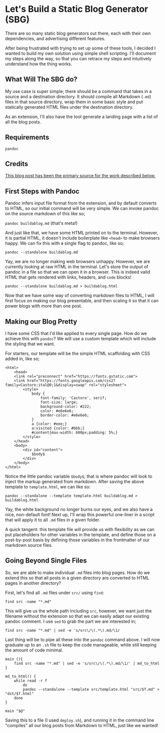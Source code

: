 # Let's Build a Static Blog Generator (SBG)

There are so many static blog generators out there, each with their own dependencies, and advertising different features.

After being frustrated with trying to set up some of these tools, I decided I wanted to build my own solution using simple shell scripting. I'll document my steps along the way, so that you can retrace my steps and intuitively understand how the thing works.

## What Will The SBG do?
My use case is super simple; there should be a command that takes in a source and a destination directory. It should compile all Markdown (`.md`) files in that source directory, wrap them in some basic style and put statically generated HTML files under the destination directory.

As an extension, I'll also have the tool generate a landing page with a list of all the blog posts.

## Requirements
`pandoc`

## Credits
[This blog post has been the primary source for the work described below.](https://www.arthurkoziel.com/convert-md-to-html-pandoc/) 

## First Steps with Pandoc
Pandoc infers input file format from the extension, and by default converts to HTML, so our initial command will be very simple. We can invoke pandoc on the source markdown of this like so;

`pandoc buildablog.md` (that's meta!)

And just like that, we have some HTML printed on to the terminal. However, it is partial HTML, it doesn't include boilerplate like `<head>` to make browsers happy. We can fix this with a single flag to pandoc, like so;

`pandoc --standalone buildablog.md`

Yay, we are no longer making web browsers unhappy. However, we are currently looking at raw HTML in the terminal. Let's store the output of pandoc in a file so that we can open it in a browser. This is indeed valid HTML that gets rendered with links, headers, and `code` blocks!

`pandoc --standalone buildablog.md > buildablog.html`

Now that we have some way of converting markdown files to HTML, I will first focus on making our blog presentable, and then scaling it so that it can power blogs with more than one post.

## Making our Blog Pretty
I have some CSS that I'd like applied to every single page. How do we achieve this with `pandoc`? We will use a custom template which will include the styling that we want.

For starters, our template will be the simple HTML scaffolding with CSS added in, like so;

```
<html>
    <head>
    <link rel="preconnect" href="https://fonts.gstatic.com">
    <link href="https://fonts.googleapis.com/css2?family=Castoro:ital@0;1&display=swap" rel="stylesheet"> 
        <style>
            body {
                font-family: 'Castoro', serif;
                font-size: large;
                background-color: #222;
                color: #e6e6e6;
                border-color: #e6e6e6;
            }
            a {color: #eee;}
            a:visited {color: #bbb;}
            #content{max-width: 600px;padding: 5%;}
        </style>
    </head>
    <body>
        <div id="content">
            $body$
        </div>
    </body>
</html>
```

Notice the little pandoc variable `$body$`; that is where pandoc will look to inject the markup generated from markdown. After saving the above template to `template.html`, we can like so:

`pandoc --standalone --template template.html buildablog.md > buildablog.html`

Yay, the white background no longer burns our eyes, and we also have a nice, non-default font! Next up, I'll wrap this powerful one-liner in a script that will apply it to all `.md` files in a given folder.

A quick tangent: this template file will provide us with flexibility as we can put placeholders for other variables in the template, and define those on a post-by-post basis by defining those variables in the frontmatter of our markdown source files.

## Going Beyond Single Files

So, we are able to make individual `.md` files into blog pages. How do we extend this so that all posts in a given directory are converted to HTML pages in another directory?

First, let's find all `.md` files under `src/` using `find`:

`find src -name "*.md"`

This will give us the whole path including `src`, however, we want just the filename without the extension so that we can easily adapt our existing pandoc comment. I use `sed` to grab the part we are interested in;

`find src -name "*.md" | sed -e 's/src\/\(.*\).md/\1/`

Last thing will be to pipe all these into the `pandoc` command above. I will now graduate up to an `.sh` file to keep the code manageable, while still keeping the amount of code minimal.

```
main (){
    find src -name "*.md" | sed -e 's/src\/\(.*\).md/\1/' | md_to_html
}

md_to_html() {
    while read -r f
        do
        pandoc --standalone --template src/template.html "src/$f.md" > "dst/$f.html"
    done
}

main "$@"
```

Saving this to a file (I used `deploy.sh`), and running it in the command line "compiles" all our blog posts from Markdown to HTML, just like we wanted! 

